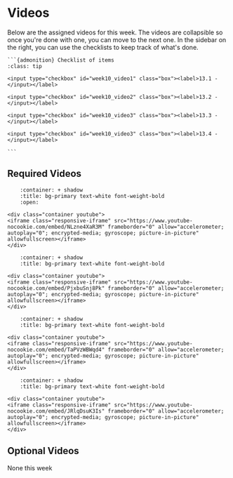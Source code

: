 # Videos

Below are the assigned videos for this week. 
The videos are collapsible so once you're done with one, you can move to the next one.
In the sidebar on the right, you can use the checklists to keep track of what's done.

````{margin}
```{admonition} Checklist of items
:class: tip

<input type="checkbox" id="week10_video1" class="box"><label>13.1 - </input></label>

<input type="checkbox" id="week10_video2" class="box"><label>13.2 - </input></label>

<input type="checkbox" id="week10_video3" class="box"><label>13.3 - </input></label>

<input type="checkbox" id="week10_video3" class="box"><label>13.4 - </input></label>

```
````

## Required Videos

```{dropdown} 13.1 - 
    :container: + shadow
    :title: bg-primary text-white font-weight-bold
    :open:

<div class="container youtube">
<iframe class="responsive-iframe" src="https://www.youtube-nocookie.com/embed/NLzne4XaR3M" frameborder="0" allow="accelerometer; autoplay="0"; encrypted-media; gyroscope; picture-in-picture" allowfullscreen></iframe>
</div>
```

```{dropdown} 13.2 -  
    :container: + shadow
    :title: bg-primary text-white font-weight-bold

<div class="container youtube">
<iframe class="responsive-iframe" src="https://www.youtube-nocookie.com/embed/PjxbuSnj8Pk" frameborder="0" allow="accelerometer; autoplay="0"; encrypted-media; gyroscope; picture-in-picture" allowfullscreen></iframe>
</div>
```

```{dropdown} 13.3 - 
    :container: + shadow
    :title: bg-primary text-white font-weight-bold

<div class="container youtube">
<iframe class="responsive-iframe" src="https://www.youtube-nocookie.com/embed/TaPVzWBWqd4" frameborder="0" allow="accelerometer; autoplay="0"; encrypted-media; gyroscope; picture-in-picture" allowfullscreen></iframe>
</div>
```

```{dropdown} 13.4 - 
    :container: + shadow
    :title: bg-primary text-white font-weight-bold

<div class="container youtube">
<iframe class="responsive-iframe" src="https://www.youtube-nocookie.com/embed/JRlqDsuK3Is" frameborder="0" allow="accelerometer; autoplay="0"; encrypted-media; gyroscope; picture-in-picture" allowfullscreen></iframe>
</div>
```

## Optional Videos

None this week